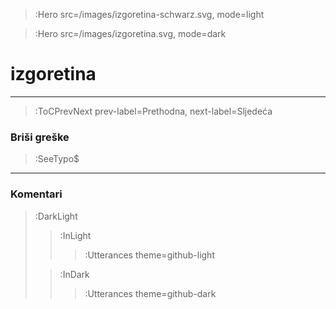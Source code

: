 > :Hero src=/images/izgoretina-schwarz.svg,
>       mode=light

> :Hero src=/images/izgoretina.svg,
>       mode=dark

# izgoretina

****


> :ToCPrevNext prev-label=Prethodna, next-label=Sljedeća

### Briši greške

> :SeeTypo$

****

### Komentari

> :DarkLight
> > :InLight
> >
> > > :Utterances theme=github-light
>
> > :InDark
> >
> > > :Utterances theme=github-dark